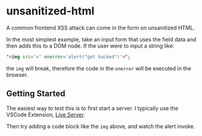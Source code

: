 # unsanitized-html

A common frontend XSS attack can come in the form on unsanitized HTML.

In the most simplest example, take an input form that uses the field data and then adds this to a DOM node. If the user were to input a string like:
```html
"<img src='x' onerror='alert("get hacked")'>";
```
the `img` will break, therefore the code in the `onerror` will be executed in the browser.

## Getting Started
The easiest way to test this is to first start a server. I typically use the VSCode Extension, [Live Server](https://marketplace.visualstudio.com/items?itemName=ritwickdey.LiveServer).

Then try adding a code block like the `img` above, and watch the alert invoke.